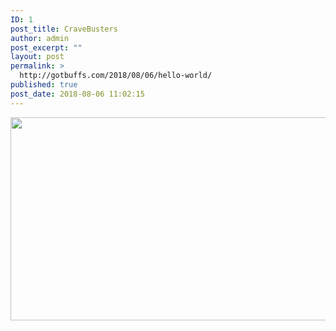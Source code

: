 ```yaml
---
ID: 1
post_title: CraveBusters
author: admin
post_excerpt: ""
layout: post
permalink: >
  http://gotbuffs.com/2018/08/06/hello-world/
published: true
post_date: 2018-08-06 11:02:15
---
```

<img class="alignnone wp-image-57" src="http://gotbuffs.com/wp-content/uploads/2018/08/225004_1-300x183.jpg" alt="" width="533" height="325" />